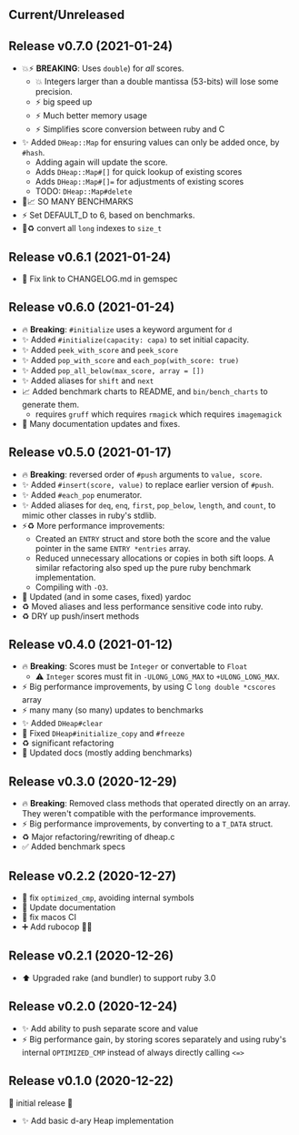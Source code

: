 ## Current/Unreleased

## Release v0.7.0 (2021-01-24)

* 💥⚡️ **BREAKING**: Uses `double`) for  _all_ scores.
    * 💥 Integers larger than a double mantissa (53-bits) will lose some
        precision.
    * ⚡️ big speed up
    * ⚡️ Much better memory usage
    * ⚡️ Simplifies score conversion between ruby and C
* ✨ Added `DHeap::Map` for ensuring values can only be added once, by `#hash`.
    * Adding again will update the score.
    * Adds `DHeap::Map#[]` for quick lookup of existing scores
    * Adds `DHeap::Map#[]=` for adjustments of existing scores
    * TODO: `DHeap::Map#delete`
* 📝📈 SO MANY BENCHMARKS
* ⚡️ Set DEFAULT_D to 6, based on benchmarks.
* 🐛♻️  convert all `long` indexes to `size_t`

## Release v0.6.1 (2021-01-24)

* 📝 Fix link to CHANGELOG.md in gemspec

## Release v0.6.0 (2021-01-24)

* 🔥 **Breaking**: `#initialize` uses a keyword argument for `d`
* ✨ Added `#initialize(capacity: capa)` to set initial capacity.
* ✨ Added `peek_with_score` and `peek_score`
* ✨ Added `pop_with_score` and `each_pop(with_score: true)`
* ✨ Added `pop_all_below(max_score, array = [])`
* ✨ Added aliases for `shift` and `next`
* 📈 Added benchmark charts to README, and `bin/bench_charts` to generate them.
    * requires `gruff` which requires `rmagick` which requires `imagemagick`
* 📝 Many documentation updates and fixes.

## Release v0.5.0 (2021-01-17)

* 🔥 **Breaking**: reversed order of `#push` arguments to `value, score`.
* ✨ Added `#insert(score, value)` to replace earlier version of `#push`.
* ✨ Added `#each_pop` enumerator.
* ✨ Added aliases for `deq`, `enq`, `first`, `pop_below`, `length`, and
    `count`, to mimic other classes in ruby's stdlib.
* ⚡️♻️  More performance improvements:
    * Created an `ENTRY` struct and store both the score and the value pointer in
      the same `ENTRY *entries` array.
    * Reduced unnecessary allocations or copies in both sift loops.  A similar
      refactoring also sped up the pure ruby benchmark implementation.
    * Compiling with `-O3`.
* 📝 Updated (and in some cases, fixed) yardoc
* ♻️  Moved aliases and less performance sensitive code into ruby.
* ♻️  DRY up push/insert methods

## Release v0.4.0 (2021-01-12)

* 🔥 **Breaking**: Scores must be `Integer` or convertable to `Float`
    * ⚠️  `Integer` scores must fit in `-ULONG_LONG_MAX` to `+ULONG_LONG_MAX`.
* ⚡️ Big performance improvements, by using C `long double *cscores` array
* ⚡️ many many (so many) updates to benchmarks
* ✨ Added `DHeap#clear`
* 🐛 Fixed `DHeap#initialize_copy` and `#freeze`
* ♻️  significant refactoring
* 📝 Updated docs (mostly adding benchmarks)

## Release v0.3.0 (2020-12-29)

* 🔥 **Breaking**: Removed class methods that operated directly on an array.
    They weren't compatible with the performance improvements.
* ⚡️ Big performance improvements, by converting to a `T_DATA` struct.
* ♻️  Major refactoring/rewriting of dheap.c
* ✅ Added benchmark specs

## Release v0.2.2 (2020-12-27)

* 🐛 fix `optimized_cmp`, avoiding internal symbols
* 📝 Update documentation
* 💚 fix macos CI
* ➕ Add rubocop 👮🎨

## Release v0.2.1 (2020-12-26)

* ⬆️  Upgraded rake (and bundler) to support ruby 3.0

## Release v0.2.0 (2020-12-24)

* ✨ Add ability to push separate score and value
* ⚡️ Big performance gain, by storing scores separately and using ruby's
  internal `OPTIMIZED_CMP` instead of always directly calling `<=>`

## Release v0.1.0 (2020-12-22)

🎉 initial release 🎉

* ✨ Add basic d-ary Heap implementation

